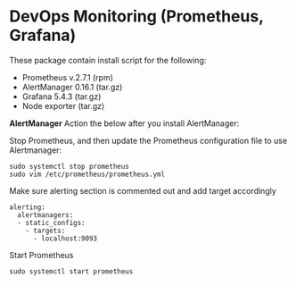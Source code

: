 # DevOps Monitoring (Prometheus, Grafana)
These package contain install script for the following:

 - Prometheus v.2.7.1 (rpm)
 - AlertManager 0.16.1 (tar.gz)
 - Grafana 5.4.3 (tar.gz)
 - Node exporter (tar.gz)


**AlertManager**
Action the below after you install AlertManager:

Stop Prometheus, and then update the Prometheus configuration file to use Alertmanager:

    sudo systemctl stop prometheus
    sudo vim /etc/prometheus/prometheus.yml

Make sure alerting section is commented out and add target accordingly

    alerting:
      alertmanagers:
      - static_configs:
        - targets:
          - localhost:9093

Start Prometheus

    sudo systemctl start prometheus
